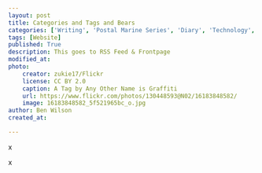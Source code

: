 ```yaml
---
layout: post
title: Categories and Tags and Bears
categories: ['Writing', 'Postal Marine Series', 'Diary', 'Technology', 'Ombre', 'VW Beetle']
tags: [Website]
published: True
description: This goes to RSS Feed & Frontpage
modified_at: 
photo:
    creator: zukie17/Flickr
    license: CC BY 2.0
    caption: A Tag by Any Other Name is Graffiti
    url: https://www.flickr.com/photos/130448593@N02/16183848582/
    image: 16183848582_5f521965bc_o.jpg
author: Ben Wilson
created_at: 

---
```

x
<!-- more -->

x